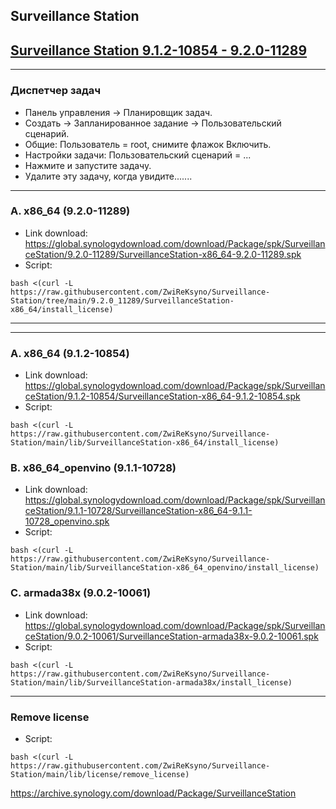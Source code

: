 ## Surveillance Station

## [Surveillance Station 9.1.2-10854 - 9.2.0-11289 ](https://archive.synology.com/download/Package/SurveillanceStation)
---
### Диспетчер задач
- Панель управления -> Планировщик задач.
- Создать -> Запланированное задание -> Пользовательский сценарий.
- Общие: Пользователь = root, снимите флажок Включить.
- Настройки задачи: Пользовательский сценарий = ...
- Нажмите и запустите задачу.
- Удалите эту задачу, когда увидите.......

---
### A. x86_64 (9.2.0-11289)
- Link download: https://global.synologydownload.com/download/Package/spk/SurveillanceStation/9.2.0-11289/SurveillanceStation-x86_64-9.2.0-11289.spk
- Script:
```
bash <(curl -L https://raw.githubusercontent.com/ZwiReKsyno/Surveillance-Station/tree/main/9.2.0_11289/SurveillanceStation-x86_64/install_license)
```

---  

---
### A. x86_64 (9.1.2-10854)
- Link download: https://global.synologydownload.com/download/Package/spk/SurveillanceStation/9.1.2-10854/SurveillanceStation-x86_64-9.1.2-10854.spk
- Script:
```
bash <(curl -L https://raw.githubusercontent.com/ZwiReKsyno/Surveillance-Station/main/lib/SurveillanceStation-x86_64/install_license)
```

### B. x86_64_openvino (9.1.1-10728)
- Link download: https://global.synologydownload.com/download/Package/spk/SurveillanceStation/9.1.1-10728/SurveillanceStation-x86_64-9.1.1-10728_openvino.spk
- Script:
```
bash <(curl -L https://raw.githubusercontent.com/ZwiReKsyno/Surveillance-Station/main/lib/SurveillanceStation-x86_64_openvino/install_license)
```

### C. armada38x (9.0.2-10061)
- Link download: https://global.synologydownload.com/download/Package/spk/SurveillanceStation/9.0.2-10061/SurveillanceStation-armada38x-9.0.2-10061.spk
- Script:
```
bash <(curl -L https://raw.githubusercontent.com/ZwiReKsyno/Surveillance-Station/main/lib/SurveillanceStation-armada38x/install_license)
```

---
### Remove license
- Script:
```
bash <(curl -L https://raw.githubusercontent.com/ZwiReKsyno/Surveillance-Station/main/lib/license/remove_license)
```
https://archive.synology.com/download/Package/SurveillanceStation
